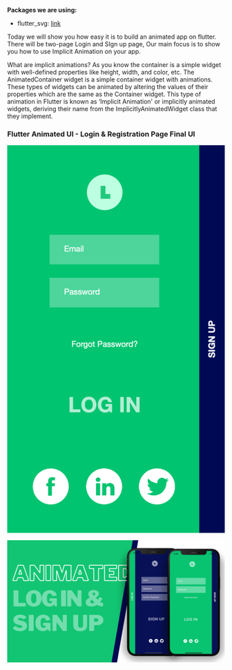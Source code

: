 **Packages we are using:**

- flutter_svg: [link](https://pub.dev/packages/flutter_svg)


Today we will show you how easy it is to build an animated app on flutter. There will be two-page Login and SIgn up page, Our main focus is to show you how to use Implicit Animation on your app.

What are implicit animations?
As you know the container is a simple widget with well-defined properties like height, width, and color, etc. The AnimatedContainer widget is a simple container widget with animations. These types of widgets can be animated by altering the values of their properties which are the same as the Container widget. This type of animation in Flutter is known as ‘Implicit Animation' or implicitly animated widgets, deriving their name from the ImplicitlyAnimatedWidget class that they implement.

### Flutter Animated UI - Login & Registration Page Final UI

![Preview](/gif.gif)

![App UI](/ui.png)
